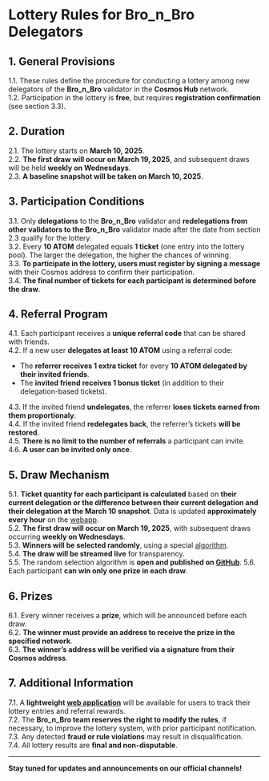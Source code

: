 # Lottery Rules for Bro_n_Bro Delegators

## 1. General Provisions

1.1. These rules define the procedure for conducting a lottery among new delegators of the **Bro_n_Bro** validator in the **Cosmos Hub** network.  
1.2. Participation in the lottery is **free**, but requires **registration confirmation** (see section 3.3).  

## 2. Duration

2.1. The lottery starts on **March 10, 2025**.  
2.2. **The first draw will occur on March 19, 2025**, and subsequent draws will be held **weekly on Wednesdays**.  
2.3. **A baseline snapshot will be taken on March 10, 2025**.

## 3. Participation Conditions

3.1. Only **delegations** to the **Bro_n_Bro** validator and **redelegations from other validators to the Bro_n_Bro** validator made after the date from section 2.3  qualify for the lottery.  
3.2. Every **10 ATOM** delegated equals **1 ticket** (one entry into the lottery pool). The larger the delegation, the higher the chances of winning.  
3.3. **To participate in the lottery, users must register by signing a message** with their Cosmos address to confirm their participation.  
3.4. **The final number of tickets for each participant is determined before the draw**.  

## 4. Referral Program

4.1. Each participant receives a **unique referral code** that can be shared with friends.  
4.2. If a new user **delegates at least 10 ATOM** using a referral code:

- The **referrer receives 1 extra ticket** for every **10 ATOM delegated by their invited friends**.
- The **invited friend receives 1 bonus ticket** (in addition to their delegation-based tickets).  
  
4.3. If the invited friend **undelegates**, the referrer **loses tickets earned from them proportionaly**.  
4.4. If the invited friend **redelegates back**, the referrer’s tickets **will be restored**.  
4.5. **There is no limit to the number of referrals** a participant can invite.  
4.6. **A user can be invited only once**.

## 5. Draw Mechanism

5.1. **Ticket quantity for each participant is calculated** based on **their current delegation or the difference between their current delegation and their delegation at the March 10 snapshot**. Data is updated **approximately every hour** on the [webapp](https://lottery.bronbro.io/).  
5.2. **The first draw will occur on March 19, 2025**, with subsequent draws occurring **weekly on Wednesdays**.  
5.3. **Winners will be selected randomly**, using a special [algorithm](https://github.com/bro-n-bro/lottery_back).  
5.4. **The draw will be streamed live** for transparency.  
5.5. The random selection algorithm is **open and published on [GitHub](https://github.com/bro-n-bro/lottery_back)**.
5.6. Each participant **can win only one prize in each draw**.

## 6. Prizes

6.1. Every winner receives a **prize**, which will be announced before each draw.  
6.2. **The winner must provide an address to receive the prize in the specified network**.  
6.3. **The winner’s address will be verified via a signature from their Cosmos address**.  

## 7. Additional Information

7.1. A **lightweight [web application](https://lottery.bronbro.io/)** will be available for users to track their lottery entries and referral rewards.  
7.2. The **Bro_n_Bro team reserves the right to modify the rules**, if necessary, to improve the lottery system, with prior participant notification.  
7.3. Any detected **fraud or rule violations** may result in disqualification.  
7.4. All lottery results are **final and non-disputable**.  

---

**Stay tuned for updates and announcements on our official channels!**
